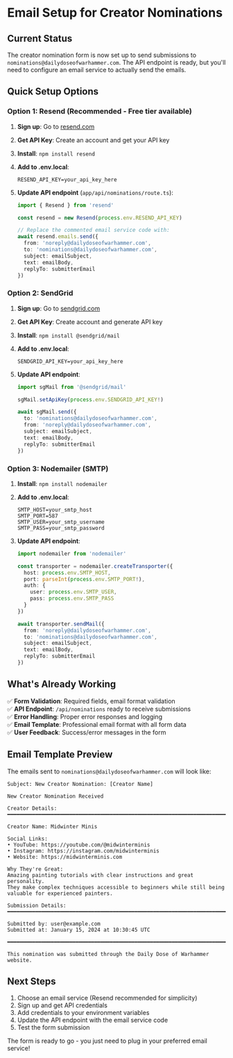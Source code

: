 # Email Setup for Creator Nominations

## Current Status

The creator nomination form is now set up to send submissions to `nominations@dailydoseofwarhammer.com`. The API endpoint is ready, but you'll need to configure an email service to actually send the emails.

## Quick Setup Options

### Option 1: Resend (Recommended - Free tier available)

1. **Sign up**: Go to [resend.com](https://resend.com)
2. **Get API Key**: Create an account and get your API key
3. **Install**: `npm install resend`
4. **Add to .env.local**:
   ```
   RESEND_API_KEY=your_api_key_here
   ```

5. **Update API endpoint** (`app/api/nominations/route.ts`):
   ```typescript
   import { Resend } from 'resend'
   
   const resend = new Resend(process.env.RESEND_API_KEY)
   
   // Replace the commented email service code with:
   await resend.emails.send({
     from: 'noreply@dailydoseofwarhammer.com',
     to: 'nominations@dailydoseofwarhammer.com',
     subject: emailSubject,
     text: emailBody,
     replyTo: submitterEmail
   })
   ```

### Option 2: SendGrid

1. **Sign up**: Go to [sendgrid.com](https://sendgrid.com)
2. **Get API Key**: Create account and generate API key
3. **Install**: `npm install @sendgrid/mail`
4. **Add to .env.local**:
   ```
   SENDGRID_API_KEY=your_api_key_here
   ```

5. **Update API endpoint**:
   ```typescript
   import sgMail from '@sendgrid/mail'
   
   sgMail.setApiKey(process.env.SENDGRID_API_KEY!)
   
   await sgMail.send({
     to: 'nominations@dailydoseofwarhammer.com',
     from: 'noreply@dailydoseofwarhammer.com',
     subject: emailSubject,
     text: emailBody,
     replyTo: submitterEmail
   })
   ```

### Option 3: Nodemailer (SMTP)

1. **Install**: `npm install nodemailer`
2. **Add to .env.local**:
   ```
   SMTP_HOST=your_smtp_host
   SMTP_PORT=587
   SMTP_USER=your_smtp_username
   SMTP_PASS=your_smtp_password
   ```

3. **Update API endpoint**:
   ```typescript
   import nodemailer from 'nodemailer'
   
   const transporter = nodemailer.createTransporter({
     host: process.env.SMTP_HOST,
     port: parseInt(process.env.SMTP_PORT!),
     auth: {
       user: process.env.SMTP_USER,
       pass: process.env.SMTP_PASS
     }
   })
   
   await transporter.sendMail({
     from: 'noreply@dailydoseofwarhammer.com',
     to: 'nominations@dailydoseofwarhammer.com',
     subject: emailSubject,
     text: emailBody,
     replyTo: submitterEmail
   })
   ```

## What's Already Working

✅ **Form Validation**: Required fields, email format validation  
✅ **API Endpoint**: `/api/nominations` ready to receive submissions  
✅ **Error Handling**: Proper error responses and logging  
✅ **Email Template**: Professional email format with all form data  
✅ **User Feedback**: Success/error messages in the form  

## Email Template Preview

The emails sent to `nominations@dailydoseofwarhammer.com` will look like:

```
Subject: New Creator Nomination: [Creator Name]

New Creator Nomination Received

Creator Details:
━━━━━━━━━━━━━━━━━━━━━━━━━━━━━━━━━━━━━━━━━━━━━━━━━━━━━━━━━━━━━━━━━━━━━━━━━━━━━━━━

Creator Name: Midwinter Minis

Social Links:
• YouTube: https://youtube.com/@midwinterminis
• Instagram: https://instagram.com/midwinterminis
• Website: https://midwinterminis.com

Why They're Great:
Amazing painting tutorials with clear instructions and great personality. 
They make complex techniques accessible to beginners while still being 
valuable for experienced painters.

Submission Details:
━━━━━━━━━━━━━━━━━━━━━━━━━━━━━━━━━━━━━━━━━━━━━━━━━━━━━━━━━━━━━━━━━━━━━━━━━━━━━━━━

Submitted by: user@example.com
Submitted at: January 15, 2024 at 10:30:45 UTC

━━━━━━━━━━━━━━━━━━━━━━━━━━━━━━━━━━━━━━━━━━━━━━━━━━━━━━━━━━━━━━━━━━━━━━━━━━━━━━━━

This nomination was submitted through the Daily Dose of Warhammer website.
```

## Next Steps

1. Choose an email service (Resend recommended for simplicity)
2. Sign up and get API credentials
3. Add credentials to your environment variables
4. Update the API endpoint with the email service code
5. Test the form submission

The form is ready to go - you just need to plug in your preferred email service!
